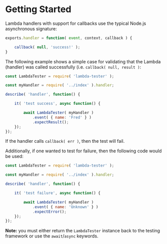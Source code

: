 # Getting Started

Lambda handlers with support for callbacks use the typical Node.js asynchronous signature:

```js
exports.handler = function( event, context, callback ) {

    callback( null, 'success!' );
}
```


The following example shows a simple case for validating that the Lambda (handler) was called successfully (i.e. `callback( null, result )`:

```js
const LambdaTester = require( 'lambda-tester' );

const myHandler = require( '../index' ).handler;

describe( 'handler', function() {

	it( 'test success', async function() {

		await LambdaTester( myHandler )
			.event( { name: 'Fred' } )
			.expectResult();
	});
});
```

If the handler calls `callback( err )`, then the test will fail.

Additionally, if one wanted to test for failure, then the following code would be used:

```js
const LambdaTester = require( 'lambda-tester' );

const myHandler = require( '../index' ).handler;

describe( 'handler', function() {

	it( 'test failure', async function() {

		await LambdaTester( myHandler )
			.event( { name: 'Unknown' } )
			.expectError();
	});
});
```

**Note:** you must either return the `LambdaTester` instance back to the testing
framework or use the `await`/`async` keywords.
